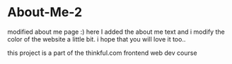 # About-Me-2
modified about me page :) 
here I added the about me text and i modify the color of the website a little bit.
i hope that you will love it too..

this project is a part of the thinkful.com frontend web dev course 
